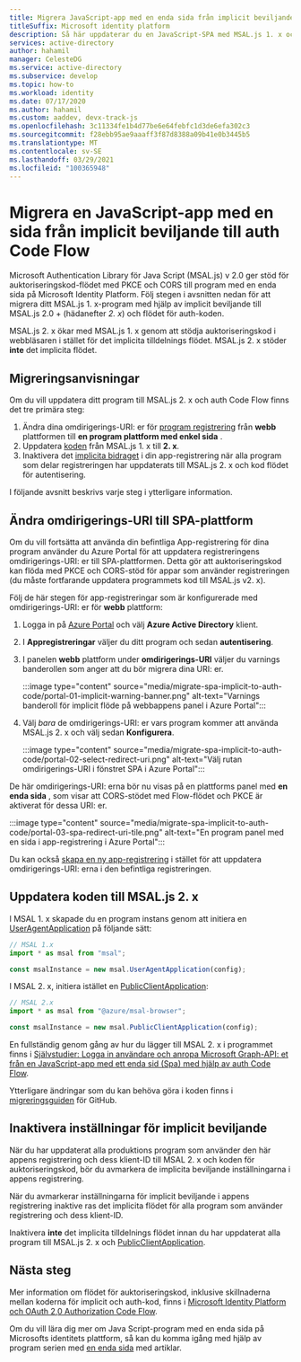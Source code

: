 ```yaml
---
title: Migrera JavaScript-app med en enda sida från implicit beviljande till flöde för auktoriseringskod | Azure
titleSuffix: Microsoft identity platform
description: Så här uppdaterar du en JavaScript-SPA med MSAL.js 1. x och det implicita beviljade flödet till MSAL.js 2. x och koden för auktoriseringskod med PKCE-och CORS-stöd.
services: active-directory
author: hahamil
manager: CelesteDG
ms.service: active-directory
ms.subservice: develop
ms.topic: how-to
ms.workload: identity
ms.date: 07/17/2020
ms.author: hahamil
ms.custom: aaddev, devx-track-js
ms.openlocfilehash: 3c11334fe1b4d77be6e64febfc1d3de6efa302c3
ms.sourcegitcommit: f28ebb95ae9aaaff3f87d8388a09b41e0b3445b5
ms.translationtype: MT
ms.contentlocale: sv-SE
ms.lasthandoff: 03/29/2021
ms.locfileid: "100365948"
---
```

# <a name="migrate-a-javascript-single-page-app-from-implicit-grant-to-auth-code-flow"></a>Migrera en JavaScript-app med en sida från implicit beviljande till auth Code Flow

Microsoft Authentication Library för Java Script (MSAL.js) v 2.0 ger stöd för auktoriseringskod-flödet med PKCE och CORS till program med en enda sida på Microsoft Identity Platform. Följ stegen i avsnitten nedan för att migrera ditt MSAL.js 1. x-program med hjälp av implicit beviljande till MSAL.js 2.0 + (hädanefter *2. x*) och flödet för auth-koden.

MSAL.js 2. x ökar med MSAL.js 1. x genom att stödja auktoriseringskod i webbläsaren i stället för det implicita tilldelnings flödet. MSAL.js 2. x stöder **inte** det implicita flödet.

## <a name="migration-steps"></a>Migreringsanvisningar

Om du vill uppdatera ditt program till MSAL.js 2. x och auth Code Flow finns det tre primära steg:

1. Ändra dina omdirigerings-URI: er för [program registrering](#switch-redirect-uris-to-spa-platform) från **webb** plattformen till **en program plattform med enkel sida** .
1. Uppdatera [koden](#switch-redirect-uris-to-spa-platform) från MSAL.js 1. x till **2. x**.
1. Inaktivera det [implicita bidraget](#disable-implicit-grant-settings) i din app-registrering när alla program som delar registreringen har uppdaterats till MSAL.js 2. x och kod flödet för autentisering.

I följande avsnitt beskrivs varje steg i ytterligare information.

## <a name="switch-redirect-uris-to-spa-platform"></a>Ändra omdirigerings-URI till SPA-plattform

Om du vill fortsätta att använda din befintliga App-registrering för dina program använder du Azure Portal för att uppdatera registreringens omdirigerings-URI: er till SPA-plattformen. Detta gör att auktoriseringskod kan flöda med PKCE och CORS-stöd för appar som använder registreringen (du måste fortfarande uppdatera programmets kod till MSAL.js v2. x).

Följ de här stegen för app-registreringar som är konfigurerade med omdirigerings-URI: er för **webb** plattform:

1. Logga in på <a href="https://portal.azure.com/" target="_blank">Azure Portal</a> och välj **Azure Active Directory** klient.
1. I **Appregistreringar** väljer du ditt program och sedan **autentisering**.
1. I panelen **webb** plattform under **omdirigerings-URI** väljer du varnings banderollen som anger att du bör migrera dina URI: er.

    :::image type="content" source="media/migrate-spa-implicit-to-auth-code/portal-01-implicit-warning-banner.png" alt-text="Varnings banderoll för implicit flöde på webbappens panel i Azure Portal":::
1. Välj *bara* de omdirigerings-URI: er vars program kommer att använda MSAL.js 2. x och välj sedan **Konfigurera**.

    :::image type="content" source="media/migrate-spa-implicit-to-auth-code/portal-02-select-redirect-uri.png" alt-text="Välj rutan omdirigerings-URI i fönstret SPA i Azure Portal":::

De här omdirigerings-URI: erna bör nu visas på en plattforms panel med **en enda sida** , som visar att CORS-stödet med Flow-flödet och PKCE är aktiverat för dessa URI: er.

:::image type="content" source="media/migrate-spa-implicit-to-auth-code/portal-03-spa-redirect-uri-tile.png" alt-text="En program panel med en sida i app-registrering i Azure Portal":::

Du kan också [skapa en ny app-registrering](scenario-spa-app-registration.md) i stället för att uppdatera omdirigerings-URI: erna i den befintliga registreringen.

## <a name="update-your-code-to-msaljs-2x"></a>Uppdatera koden till MSAL.js 2. x

I MSAL 1. x skapade du en program instans genom att initiera en [UserAgentApplication][msal-js-useragentapplication] på följande sätt:

```javascript
// MSAL 1.x
import * as msal from "msal";

const msalInstance = new msal.UserAgentApplication(config);
```

I MSAL 2. x, initiera istället en [PublicClientApplication][msal-js-publicclientapplication]:

```javascript
// MSAL 2.x
import * as msal from "@azure/msal-browser";

const msalInstance = new msal.PublicClientApplication(config);
```

En fullständig genom gång av hur du lägger till MSAL 2. x i programmet finns i [Självstudier: Logga in användare och anropa Microsoft Graph-API: et från en JavaScript-app med ett enda sid (Spa) med hjälp av auth Code Flow](tutorial-v2-javascript-auth-code.md).

Ytterligare ändringar som du kan behöva göra i koden finns i [migreringsguiden](https://github.com/AzureAD/microsoft-authentication-library-for-js/blob/dev/lib/msal-browser/docs/v1-migration.md) för GitHub.

## <a name="disable-implicit-grant-settings"></a>Inaktivera inställningar för implicit beviljande

När du har uppdaterat alla produktions program som använder den här appens registrering och dess klient-ID till MSAL 2. x och koden för auktoriseringskod, bör du avmarkera de implicita beviljande inställningarna i appens registrering.

När du avmarkerar inställningarna för implicit beviljande i appens registrering inaktive ras det implicita flödet för alla program som använder registrering och dess klient-ID.

Inaktivera **inte** det implicita tilldelnings flödet innan du har uppdaterat alla program till MSAL.js 2. x och [PublicClientApplication][msal-js-publicclientapplication].

## <a name="next-steps"></a>Nästa steg

Mer information om flödet för auktoriseringskod, inklusive skillnaderna mellan koderna för implicit och auth-kod, finns i [Microsoft Identity Platform och OAuth 2,0 Authorization Code Flow](v2-oauth2-auth-code-flow.md).

Om du vill lära dig mer om Java Script-program med en enda sida på Microsofts identitets plattform, så kan du komma igång med hjälp av program serien med [en enda sida](scenario-spa-overview.md) med artiklar.

<!-- LINKS - external -->
[msal-js-useragentapplication]: https://azuread.github.io/microsoft-authentication-library-for-js/ref/classes/_azure_msal.useragentapplication.html
[msal-js-publicclientapplication]: https://azuread.github.io/microsoft-authentication-library-for-js/ref/classes/_azure_msal_browser.publicclientapplication.html
